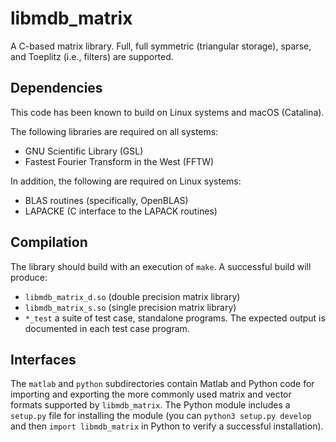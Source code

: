 # libmdb_matrix

A C-based matrix library. Full, full symmetric (triangular storage), sparse, and Toeplitz (i.e., filters) are supported.

## Dependencies

This code has been known to build on Linux systems and macOS (Catalina).

The following libraries are required on all systems:
- GNU Scientific Library (GSL)
- Fastest Fourier Transform in the West (FFTW)

In addition, the following are required on Linux systems:
- BLAS routines (specifically, OpenBLAS)
- LAPACKE (C interface to the LAPACK routines)

## Compilation

The library should build with an execution of `make`. A successful build will produce:
- `libmdb_matrix_d.so` (double precision matrix library)
- `libmdb_matrix_s.so` (single precision matrix library)
- `*_test` a suite of test case, standalone programs. The expected output is documented in each test case program.

## Interfaces

The `matlab` and `python` subdirectories contain Matlab and Python code for importing and exporting the more commonly used matrix and vector formats supported by `libmdb_matrix`. The Python module includes a `setup.py` file for installing the module (you can `python3 setup.py develop` and then `import libmdb_matrix` in Python to verify a successful installation).
